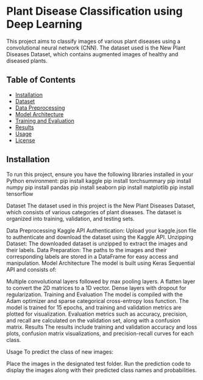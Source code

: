 # Plant Disease Classification using Deep Learning

This project aims to classify images of various plant diseases using a convolutional neural network (CNN). The dataset used is the New Plant Diseases Dataset, which contains augmented images of healthy and diseased plants.

## Table of Contents

- [Installation](#installation)
- [Dataset](#dataset)
- [Data Preprocessing](#data-preprocessing)
- [Model Architecture](#model-architecture)
- [Training and Evaluation](#training-and-evaluation)
- [Results](#results)
- [Usage](#usage)
- [License](#license)

## Installation

To run this project, ensure you have the following libraries installed in your Python environment:
pip install kaggle
pip install torchsummary
pip install numpy
pip install pandas
pip install seaborn
pip install matplotlib
pip install tensorflow

Dataset
The dataset used in this project is the New Plant Diseases Dataset, which consists of various categories of plant diseases. The dataset is organized into training, validation, and testing sets.

Data Preprocessing
Kaggle API Authentication: Upload your kaggle.json file to authenticate and download the dataset using the Kaggle API.
Unzipping Dataset: The downloaded dataset is unzipped to extract the images and their labels.
Data Preparation: The paths to the images and their corresponding labels are stored in a DataFrame for easy access and manipulation.
Model Architecture
The model is built using Keras Sequential API and consists of:

Multiple convolutional layers followed by max pooling layers.
A flatten layer to convert the 2D matrices to a 1D vector.
Dense layers with dropout for regularization.
Training and Evaluation
The model is compiled with the Adam optimizer and sparse categorical cross-entropy loss function.
The model is trained for 15 epochs, and training and validation metrics are plotted for visualization.
Evaluation metrics such as accuracy, precision, and recall are calculated on the validation set, along with a confusion matrix.
Results
The results include training and validation accuracy and loss plots, confusion matrix visualizations, and precision-recall curves for each class.

Usage
To predict the class of new images:

Place the images in the designated test folder.
Run the prediction code to display the images along with their predicted class names and probabilities.

